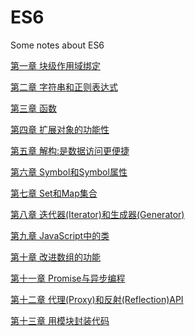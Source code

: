 # ES6
Some notes about ES6

[第一章 块级作用域绑定]()

[第二章 字符串和正则表达式]()

[第三章 函数]()

[第四章 扩展对象的功能性]()

[第五章 解构:是数据访问更便捷]()

[第六章 Symbol和Symbol属性]()

[第七章 Set和Map集合]()

[第八章 迭代器(Iterator)和生成器(Generator)]()

[第九章 JavaScript中的类]()

[第十章 改进数组的功能]()

[第十一章 Promise与异步编程]()

[第十二章 代理(Proxy)和反射(Reflection)API]()

[第十三章 用模块封装代码]()
